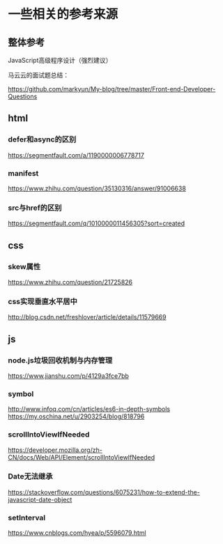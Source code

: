 # 一些相关的参考来源

## 整体参考

JavaScript高级程序设计（强烈建议）

马云云的面试题总结：

https://github.com/markyun/My-blog/tree/master/Front-end-Developer-Questions

## html

### defer和async的区别

https://segmentfault.com/a/1190000006778717

### manifest

https://www.zhihu.com/question/35130316/answer/91006638

### src与href的区别

https://segmentfault.com/q/1010000011456305?sort=created

## css

### skew属性

https://www.zhihu.com/question/21725826

### css实现垂直水平居中

http://blog.csdn.net/freshlover/article/details/11579669

## js

### node.js垃圾回收机制与内存管理

https://www.jianshu.com/p/4129a3fce7bb

### symbol

http://www.infoq.com/cn/articles/es6-in-depth-symbols
https://my.oschina.net/u/2903254/blog/818796

### scrollIntoViewIfNeeded

https://developer.mozilla.org/zh-CN/docs/Web/API/Element/scrollIntoViewIfNeeded

### Date无法继承

https://stackoverflow.com/questions/6075231/how-to-extend-the-javascript-date-object

### setInterval

https://www.cnblogs.com/hyea/p/5596079.html